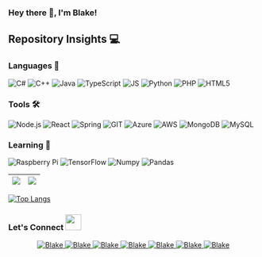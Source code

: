 ### Hey there 👋, I'm Blake!

## Repository Insights 💻


### Languages 👀


![C#](https://img.shields.io/badge/c%23%20-%23239120.svg?&style=for-the-badge&logo=c-sharp&logoColor=white)
![C++](https://img.shields.io/badge/c++%20-%2300599C.svg?&style=for-the-badge&logo=c%2B%2B&ogoColor=white)
![Java](https://img.shields.io/badge/java-%23ED8B00.svg?&style=for-the-badge&logo=java&logoColor=white)
![TypeScript](https://img.shields.io/badge/typescript%20-%23007ACC.svg?&style=for-the-badge&logo=typescript&logoColor=white)
![JS](https://img.shields.io/badge/JavaScript-F7DF1E?style=for-the-badge&logo=javascript&logoColor=black)
![Python](https://img.shields.io/badge/python%20-%2314354C.svg?&style=for-the-badge&logo=python&logoColor=white)
![PHP](https://img.shields.io/badge/php-%23777BB4.svg?&style=for-the-badge&logo=php&logoColor=white)
![HTML5](https://img.shields.io/badge/HTML5-E34F26?style=for-the-badge&logo=html5&logoColor=white)

### Tools 🛠
![Node.js](https://img.shields.io/badge/node.js%20-%2343853D.svg?&style=for-the-badge&logo=node.js&logoColor=white)
![React](https://img.shields.io/badge/react%20-%2320232a.svg?&style=for-the-badge&logo=react&logoColor=%2361DAFB)
![Spring](https://img.shields.io/badge/spring%20-%236DB33F.svg?&style=for-the-badge&logo=spring&logoColor=white)
![GIT](https://img.shields.io/badge/git%20-%23F05033.svg?&style=for-the-badge&logo=git&logoColor=white)
![Azure](https://img.shields.io/badge/azure%20-%230072C6.svg?&style=for-the-badge&logo=azure-devops&logoColor=white)
![AWS](https://img.shields.io/badge/AWS%20-%23FF9900.svg?&style=for-the-badge&logo=amazon-aws&logoColor=white)
![MongoDB](https://img.shields.io/badge/MongoDB-%234ea94b.svg?&style=for-the-badge&logo=mongodb&logoColor=white)
![MySQL](https://img.shields.io/badge/mysql-%2300f.svg?&style=for-the-badge&logo=mysql&logoColor=white)

### Learning 📖
![Raspberry Pi](https://img.shields.io/badge/-Raspberry%20Pi-C51A4A?style=for-the-badge&logo=Raspberry-Pi)
![TensorFlow](https://img.shields.io/badge/TensorFlow%20-%23FF6F00.svg?&style=for-the-badge&logo=TensorFlow&logoColor=white)
![Numpy](https://img.shields.io/badge/numpy%20-%23013243.svg?&style=for-the-badge&logo=numpy&logoColor=white)
![Pandas](https://img.shields.io/badge/pandas%20-%23150458.svg?&style=for-the-badge&logo=pandas&logoColor=white)

|<img src="https://github-readme-stats.vercel.app/api?username=wernerblake&&show_icons=true&count_private=true&include_all_commits=true"/>|<img src="https://github-readme-streak-stats.herokuapp.com/?user=wernerblake"/>|
|---|---|

[![Top Langs](https://github-readme-stats.vercel.app/api/top-langs/?username=Akash1362000&layout=compact&theme=white)](https://github.com/Akash1362000)

### Let's Connect <img src="https://raw.githubusercontent.com/ShahriarShafin/ShahriarShafin/main/Assets/handshake.gif" height="32px">

<div align="center">
 <a href="https://www.linkedin.com/in/blakecwerner/" target="_blank">
<img src=https://img.shields.io/badge/linkedin-%231E77B5.svg?&style=for-the-badge&logo=linkedin&logoColor=white alt=Blake Werner linkedin style="margin-bottom: 5px;" />
</a>
  
<a href="mailto:wernerblakec@gmail.com" target="_blank">
<img src=https://img.shields.io/badge/Gmail-D14836?style=for-the-badge&logo=gmail&logoColor=white" alt=Blake Werner gmail style="margin-bottom: 5px;" />
</a>

 <a href="https://github.com/wernerblake" target="_blank">
<img src=https://img.shields.io/badge/GitHub-100000?style=for-the-badge&logo=github&logoColor=white alt=Blake Werner GitHub style="margin-bottom: 5px;" />
</a>
  
 <a href="https://twitter.com/Buh_Lok_Aye" target="_blank">
<img src=https://img.shields.io/badge/twitter-%2300acee.svg?&style=for-the-badge&logo=twitter&logoColor=white alt=Blake Werner twitter style="margin-bottom: 5px;" />
</a>

<a href="https://www.instagram.com/beake_w/\" target="_blank">
<img src=https://img.shields.io/badge/Instagram-E4405F?style=for-the-badge&logo=instagram&logoColor=white alt=Blake Werner Instagram style="margin-bottom: 5px;" />
</a>


<a href="https://steamcommunity.com/id/BlakeWerner/" target="_blank">
<img src=https://img.shields.io/badge/steam%20-%23000000.svg?&style=for-the-badge&logo=steam&logoColor=white alt=Blake Werner Steam style="margin-bottom: 5px;" />
</a>

<a href="https://Discord.com/id/BlakeWerner/" target="_blank">
<img src=https://img.shields.io/badge/H2O%236319%20-%237289DA.svg?&style=for-the-badge&logo=discord&logoColor=white alt=Blake Werner Discord style="margin-bottom: 5px;" />
</a>
